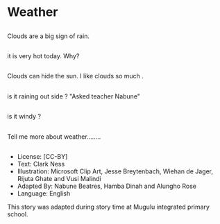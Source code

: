 # Weather

##
Clouds are a big sign of rain.

##
it is very hot today.
Why?

##
Clouds can hide the sun.
I like clouds so much .

##
is it raining out side ?
"Asked teacher Nabune"

##
is it windy ?

##
Tell me more about weather........

##
* License: [CC-BY]
* Text: Clark Ness
* Illustration: Microsoft Clip Art, Jesse Breytenbach, Wiehan de Jager, Rijuta Ghate and Vusi Malindi
* Adapted By: Nabune Beatres, Hamba Dinah and Alungho Rose
* Language: English

This story was adapted during story time at Mugulu integrated primary school.
